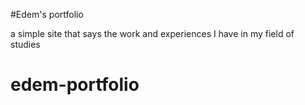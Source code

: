 #Edem's portfolio

a simple site that says the work and experiences I have in my field of studies
# edem-portfolio
